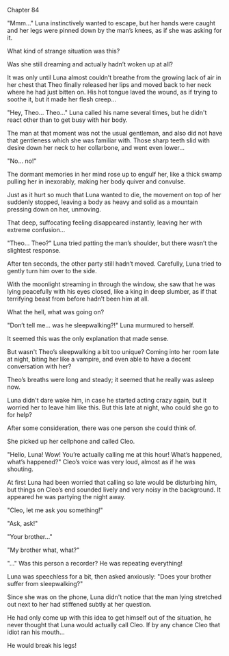 Chapter 84

"Mmm…" Luna instinctively wanted to escape, but her hands were caught and her legs were pinned down by the man’s knees, as if she was asking for it.


What kind of strange situation was this?


Was she still dreaming and actually hadn’t woken up at all?


It was only until Luna almost couldn’t breathe from the growing lack of air in her chest that Theo finally released her lips and moved back to her neck where he had just bitten on. His hot tongue laved the wound, as if trying to soothe it, but it made her flesh creep…


"Hey, Theo… Theo…" Luna called his name several times, but he didn't react other than to get busy with her body.


The man at that moment was not the usual gentleman, and also did not have that gentleness which she was familiar with. Those sharp teeth slid with desire down her neck to her collarbone, and went even lower…


"No… no!"


The dormant memories in her mind rose up to engulf her, like a thick swamp pulling her in inexorably, making her body quiver and convulse.


Just as it hurt so much that Luna wanted to die, the movement on top of her suddenly stopped, leaving a body as heavy and solid as a mountain pressing down on her, unmoving.


That deep, suffocating feeling disappeared instantly, leaving her with extreme confusion…


"Theo… Theo?" Luna tried patting the man’s shoulder, but there wasn’t the slightest response.


After ten seconds, the other party still hadn’t moved. Carefully, Luna tried to gently turn him over to the side.


With the moonlight streaming in through the window, she saw that he was lying peacefully with his eyes closed, like a king in deep slumber, as if that terrifying beast from before hadn’t been him at all.


What the hell, what was going on?


"Don’t tell me… was he sleepwalking?!" Luna murmured to herself.


It seemed this was the only explanation that made sense.


But wasn't Theo’s sleepwalking a bit too unique? Coming into her room late at night, biting her like a vampire, and even able to have a decent conversation with her?


Theo’s breaths were long and steady; it seemed that he really was asleep now.


Luna didn't dare wake him, in case he started acting crazy again, but it worried her to leave him like this. But this late at night, who could she go to for help?


After some consideration, there was one person she could think of.


She picked up her cellphone and called Cleo.


"Hello, Luna! Wow! You’re actually calling me at this hour! What’s happened, what’s happened?" Cleo’s voice was very loud, almost as if he was shouting.


At first Luna had been worried that calling so late would be disturbing him, but things on Cleo’s end sounded lively and very noisy in the background. It appeared he was partying the night away.


"Cleo, let me ask you something!"


"Ask, ask!"


"Your brother…"


"My brother what, what?"


"…" Was this person a recorder? He was repeating everything!


Luna was speechless for a bit, then asked anxiously: "Does your brother suffer from sleepwalking?"


Since she was on the phone, Luna didn't notice that the man lying stretched out next to her had stiffened subtly at her question.


He had only come up with this idea to get himself out of the situation, he never thought that Luna would actually call Cleo. If by any chance Cleo that idiot ran his mouth…


He would break his legs!

